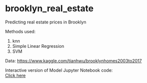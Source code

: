 # brooklyn_real_estate
Predicting real estate prices in Brooklyn


Methods used:
 1. knn
 2. Simple Linear Regression
 3. SVM

Data: https://www.kaggle.com/tianhwu/brooklynhomes2003to2017


Interactive version of Model Jupyter Notebook code: <br/>
[Click here](https://hub.mybinder.org/user/stanislawsmyl-b-lyn_real_estate-90p94bl8/tree
)
